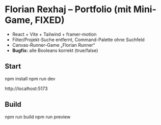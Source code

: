 # Florian Rexhaj – Portfolio (mit Mini-Game, FIXED)

- React + Vite + Tailwind + framer-motion
- Filter/Projekt-Suche entfernt, Command-Palette ohne Suchfeld
- Canvas-Runner-Game „Florian Runner“
- **Bugfix:** alle Booleans korrekt (true/false)

## Start
npm install
npm run dev

http://localhost:5173

## Build
npm run build
npm run preview
